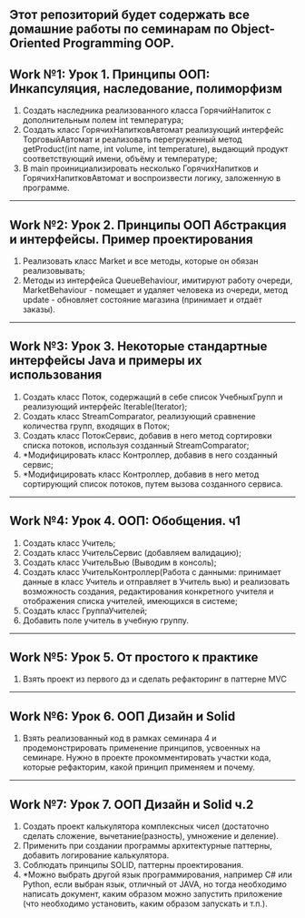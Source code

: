 Этот репозиторий будет содержать все домашние работы по семинарам по Object-Oriented Programming OOP.
--------
Work №1: Урок 1. Принципы ООП: Инкапсуляция, наследование, полиморфизм
--------

 1. Создать наследника реализованного класса ГорячийНапиток с дополнительным полем int температура;
 2. Создать класс ГорячихНапитковАвтомат реализующий интерфейс ТорговыйАвтомат и реализовать перегруженный метод getProduct(int name, int volume, int temperature), выдающий продукт соответствующий имени, объёму и температуре;
 3. В main проинициализировать несколько ГорячихНапитков и ГорячихНапитковАвтомат и воспроизвести логику, заложенную в программе.

--------
Work №2: Урок 2. Принципы ООП Абстракция и интерфейсы. Пример проектирования
--------

1. Реализовать класс Market и все методы, которые он обязан реализовывать;
2. Методы из интерфейса QueueBehaviour, имитируют работу очереди, MarketBehaviour - помещает и удаляет человека из очереди, метод update - обновляет состояние магазина (принимает и отдаёт заказы).

--------
Work №3: Урок 3. Некоторые стандартные интерфейсы Java и примеры их использования
--------

1. Создать класс Поток, содержащий в себе список УчебныхГрупп и реализующий интерфейс Iterable(Iterator);
2. Создать класс StreamComparator, реализующий сравнение количества групп, входящих в Поток;
3. Создать класс ПотокСервис, добавив в него метод сортировки списка потоков, используя созданный StreamComparator;
4. *Модифицировать класс Контроллер, добавив в него созданный сервис;
5. *Модифицировать класс Контроллер, добавив в него метод сортирующий список потоков, путем вызова созданного сервиса.

--------
Work №4: Урок 4. ООП: Обобщения. ч1
--------

1. Создать класс Учитель;
2. Создать класс УчительСервис (добавляем валидацию);
3. Создать класс УчительВью (Выводим в консоль);
4. Создать класс УчительКонтроллер(Работа с данными: принимает данные в класс Учитель и отправляет в Учитель вью) и реализовать возможность создания, редактирования конкретного учителя и отображения списка учителей, имеющихся в системе;
5. Создать класс ГруппаУчителей;
6. Добавить поле учитель в учебную группу.

--------
Work №5: Урок 5. От простого к практике
--------

1. Взять проект из первого дз и сделать рефакторинг в паттерне MVC

--------
Work №6: Урок 6. ООП Дизайн и Solid
--------

1. Взять реализованный код в рамках семинара 4 и продемонстрировать применение принципов, усвоенных на семинаре. Нужно в проекте прокомментировать участки кода, которые рефакторим, какой принцип применяем и почему.

--------
Work №7: Урок 7. ООП Дизайн и Solid ч.2
--------

1. Создать проект калькулятора комплексных чисел (достаточно сделать сложение, вычетание(разность), умножение и деление).
2. Применить при создании программы архитектурные паттерны, добавить логирование калькулятора.
3. Соблюдать принципы SOLID, паттерны проектирования.
4. *Можно выбрать другой язык программирования, например C# или Python, если выбран язык, отличный от JAVA, но тогда необходимо написать документ, каким образом можно запустить приложение (что необходимо установить, каким образом запускать и т.п.).
